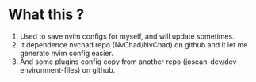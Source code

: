 # What this ?

1) Used to save nvim configs for myself, and will update sometimes. 
2) It dependence nvchad repo (NvChad/NvChad) on github and it let me generate nvim config easier.
3) And some plugins config copy from another repo (josean-dev/dev-environment-files) on github.

